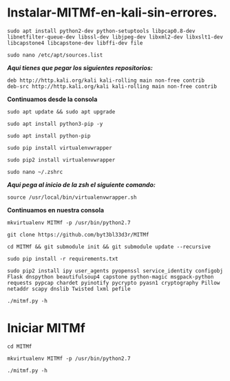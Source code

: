 # Instalar-MITMf-en-kali-sin-errores.
```
sudo apt install python2-dev python-setuptools libpcap0.8-dev libnetfilter-queue-dev libssl-dev libjpeg-dev libxml2-dev libxslt1-dev libcapstone4 libcapstone-dev libffi-dev file
```
```
sudo nano /etc/apt/sources.list
```
***Aqui tienes que pegar los siguientes repositorios:***
```
deb http://http.kali.org/kali kali-rolling main non-free contrib 
deb-src http://http.kali.org/kali kali-rolling main non-free contrib
```
**Continuamos desde la consola**
```
sudo apt update && sudo apt upgrade
```
```
sudo apt install python3-pip -y
```
```
sudo apt install python-pip
```
```
sudo pip install virtualenvwrapper
```
```
sudo pip2 install virtualenvwrapper
```
```
sudo nano ~/.zshrc
```
***Aqui pega al inicio de la zsh el siguiente comando:***
```
source /usr/local/bin/virtualenvwrapper.sh
```
**Continuamos en nuestra consola**
```
mkvirtualenv MITMf -p /usr/bin/python2.7
```
```
git clone https://github.com/byt3bl33d3r/MITMf
```
```
cd MITMf && git submodule init && git submodule update --recursive
```
```
sudo pip install -r requirements.txt
```
```
sudo pip2 install ipy user_agents pyopenssl service_identity configobj Flask dnspython beautifulsoup4 capstone python-magic msgpack-python requests pypcap chardet pyinotify pycrypto pyasn1 cryptography Pillow netaddr scapy dnslib Twisted lxml pefile
```
```
./mitmf.py -h
```
# Iniciar MITMf

```
cd MITMf
```
```
mkvirtualenv MITMf -p /usr/bin/python2.7
```
```
./mitmf.py -h
```

